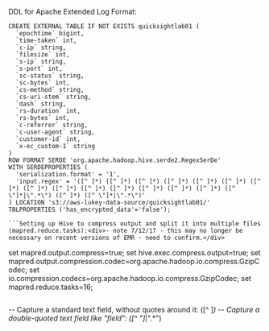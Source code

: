DDL for Apache Extended Log Format:
```
CREATE EXTERNAL TABLE IF NOT EXISTS quicksightlab01 (
  `epochtime` bigint,
  `time-taken` int,
  `c-ip` string,
  `filesize` int,
  `s-ip` string,
  `s-port` int,
  `sc-status` string,
  `sc-bytes` int,
  `cs-method` string,
  `cs-uri-stem` string,
  `dash` string,
  `rs-duration` int,
  `rs-bytes` int,
  `c-referrer` string,
  `c-user-agent` string,
  `customer-id` int,
  `x-ec_custom-1` string 
)
ROW FORMAT SERDE 'org.apache.hadoop.hive.serde2.RegexSerDe'
WITH SERDEPROPERTIES (
  'serialization.format' = '1',
  'input.regex' = '([^ ]*) ([^ ]*) ([^ ]*) ([^ ]*) ([^ ]*) ([^ ]*) ([^ ]*) ([^ ]*) ([^ ]*) ([^ ]*) ([^ ]*) ([^ ]*) ([^ ]*) ([^ ]*) ([^ \"]*|\".*\") ([^ ]*) ([^ \"]*|\".*\")'
) LOCATION 's3://aws-lukey-data-source/quicksightlab01/'
TBLPROPERTIES ('has_encrypted_data'='false');

```Setting up Hive to compress output and split it into multiple files (mapred.reduce.tasks):<div>- note 7/12/17 - this may no longer be necessary on recent versions of EMR - need to confirm.</div>
```
set mapred.output.compress=true;
set hive.exec.compress.output=true;
set mapred.output.compression.codec=org.apache.hadoop.io.compress.GzipCodec;
set io.compression.codecs=org.apache.hadoop.io.compress.GzipCodec;
set mapred.reduce.tasks=16;

```Useful input regex to capture different text log file fields:
```
-- Capture a standard text field, without quotes around it:
([^ ]*) 
-- Capture a double-quoted text field like "field":
([^ \"]*|\".*\")

```